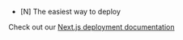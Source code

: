
- [N]
The easiest way to deploy 

Check out our [Next.js deployment documentation](https://nextjs.org/docs/deployment)
